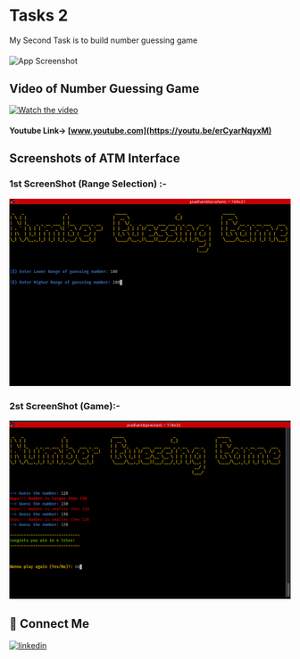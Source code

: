 
# Tasks 2

My Second Task is to build number guessing game
####
![App Screenshot](https://merriam-webster.com/assets/mw/images/article/art-wap-article-main/can-task-be-a-verb-5813-7075c71d8cf734c3c83e9edf76bc66fb@1x.jpg)


## Video of Number Guessing Game

[![Watch the video](https://static.vecteezy.com/system/resources/previews/003/206/623/original/youtube-editorial-app-icon-free-vector.jpg)](https://youtu.be/erCyarNqyxM)
#### Youtube Link-> [www.youtube.com](https://youtu.be/erCyarNqyxM)
###  

## Screenshots of ATM Interface

### 1st ScreenShot (Range Selection) :-
![App Screenshot](https://raw.githubusercontent.com/Prashant-ranjan-singh-123/OasisInfobyte_Java_Project/main/Task%202/Screen%20Shot/Range_entering.png)

### 2st ScreenShot (Game):-
![App Screenshot](https://raw.githubusercontent.com/Prashant-ranjan-singh-123/OasisInfobyte_Java_Project/main/Task%202/Screen%20Shot/Game.png)


## 🔗 Connect Me
[![linkedin](https://img.shields.io/badge/linkedin-0A66C2?style=for-the-badge&logo=linkedin&logoColor=white)](https://www.linkedin.com/in/prashant-ranjan-singh-b9b6b9217/)
